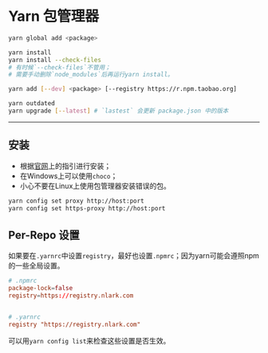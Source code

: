 # Yarn 包管理器

```sh
yarn global add <package>

yarn install
yarn install --check-files
# 有时候`--check-files`不管用；
# 需要手动删除`node_modules`后再运行yarn install。

yarn add [--dev] <package> [--registry https://r.npm.taobao.org]

yarn outdated
yarn upgrade [--latest] # `lastest` 会更新 package.json 中的版本
```

---

## 安装

- 根据[官网](https://yarnpkg.com/en/docs/install)上的指引进行安装；
- 在Windows上可以使用`choco`；
- 小心不要在Linux上使用包管理器安装错误的包。

```sh
yarn config set proxy http://host:port
yarn config set https-proxy http://host:port
```

## Per-Repo 设置

如果要在`.yarnrc`中设置`registry`，最好也设置`.npmrc`；因为yarn可能会遵照npm的一些全局设置。

```conf
# .npmrc
package-lock=false
registry=https://registry.nlark.com


# .yarnrc
registry "https://registry.nlark.com"
```

可以用`yarn config list`来检查这些设置是否生效。
